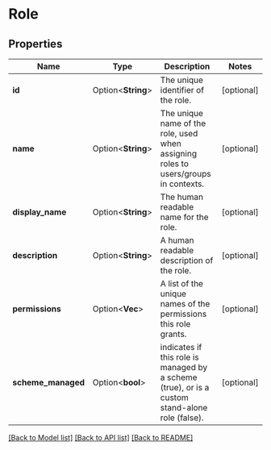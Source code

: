 # Role

## Properties

Name | Type | Description | Notes
------------ | ------------- | ------------- | -------------
**id** | Option<**String**> | The unique identifier of the role. | [optional]
**name** | Option<**String**> | The unique name of the role, used when assigning roles to users/groups in contexts. | [optional]
**display_name** | Option<**String**> | The human readable name for the role. | [optional]
**description** | Option<**String**> | A human readable description of the role. | [optional]
**permissions** | Option<**Vec<String>**> | A list of the unique names of the permissions this role grants. | [optional]
**scheme_managed** | Option<**bool**> | indicates if this role is managed by a scheme (true), or is a custom stand-alone role (false). | [optional]

[[Back to Model list]](../README.md#documentation-for-models) [[Back to API list]](../README.md#documentation-for-api-endpoints) [[Back to README]](../README.md)


